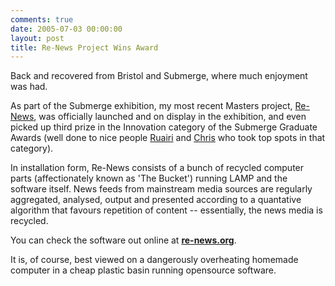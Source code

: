 ```yaml
---
comments: true
date: 2005-07-03 00:00:00
layout: post
title: Re-News Project Wins Award
---
```


Back and recovered from Bristol and Submerge, where much enjoyment was had.





As part of the Submerge exhibition, my most recent Masters project, [Re-News](http://re-news.org/), was officially launched and on display in the exhibition, and even picked up third prize in the Innovation category of the Submerge Graduate Awards (well done to nice people [Ruairi](http://ruairiglynn.co.uk/reciprocalspace/index.html) and [Chris](http://www.sonicforms.org/) who took top spots in that category).





In installation form, Re-News consists of a bunch of recycled computer parts (affectionately known as 'The Bucket') running LAMP and the software itself. News feeds from mainstream media sources are regularly aggregated, analysed, output and presented according to a quantative algorithm that favours repetition of content -- essentially, the news media is recycled.





You can check the software out online at [**re-news.org**](http://re-news.org/).





It is, of course, best viewed on a dangerously overheating homemade computer in a cheap plastic basin running opensource software.
